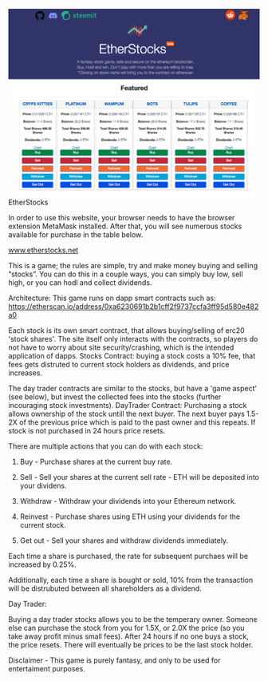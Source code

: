 ![Alt text](UpdatedScreenshot.png?raw=true "Title")
EtherStocks

In order to use this website, your browser needs to have the browser extension MetaMask installed. After that, you will see numerous stocks available for purchase in the table below.

www.etherstocks.net

This is a game; the rules are simple, try and make money buying and selling “stocks”. You can do this in a couple ways, you can simply buy low, sell high, or you can hodl and collect dividends.

Architecture: 
This game runs on dapp smart contracts such as: https://etherscan.io/address/0xa6230691b2b1cff2f9737ccfa3ff95d580e482a0

Each stock is its own smart contract, that allows buying/selling of erc20 'stock shares'.
The site itself only interacts with the contracts, so players do not have to worry about site security/crashing, which is the intended application of dapps. 
Stocks Contract: buying a stock costs a 10% fee, that fees gets distruted to current stock holders as dividends, and price increases. 

The day trader contracts are similar to the stocks, but have a 'game aspect' (see below), but invest the collected fees into the stocks (further incouraging stock investments). 
DayTrader Contract: Purchasing a stock allows ownership of the stock untill the next buyer. The next buyer pays 1.5-2X of the previous price which is paid to the past owner and this repeats. If stock is not purchased in 24 hours price resets. 

There are multiple actions that you can do with each stock:

1. Buy - Purchase shares at the current buy rate.

2. Sell - Sell your shares at the current sell rate - ETH will be deposited into your dividens.

3. Withdraw - Withdraw your dividends into your Ethereum network.

4. Reinvest - Purchase shares using ETH using your dividends for the current stock.

5. Get out - Sell your shares and withdraw dividends immediately.

Each time a share is purchased, the rate for subsequent purchaes will be increased by 0.25%.

Additionally, each time a share is bought or sold, 10% from the transaction will be distrubuted between all shareholders as a dividend.

Day Trader: 

Buying a day trader stocks allows you to be the temperary owner. Someone else can purchase the stock from you for 1.5X, or 2.0X the price (so you take away profit minus small fees). After 24 hours if no one buys a stock, the price resets. There will eventually be prices to be the last stock holder. 

Disclaimer - This game is purely fantasy, and only to be used for entertaiment purposes.


